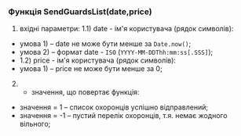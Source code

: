 ### Функція SendGuardsList(date,price)

1) вхідні параметри:
   1.1) date - ім'я користувача (рядок символів):
- умова 1) – date не може бути менше за `Date.now()`;
- умова 2) – формат date - `ISO` (`YYYY-MM-DDThh:mm:ss[.SSS]`);
-    1.2) price - ім'я користувача (рядок символів):
- умова 1) – price не може бути менше за 0;

2) - значення, що повертає функція:
- значення = 1 – список охоронців успішно відправлений;
- значення = -1 – пустий перелік охоронців, т.я. немає жодного вільного;